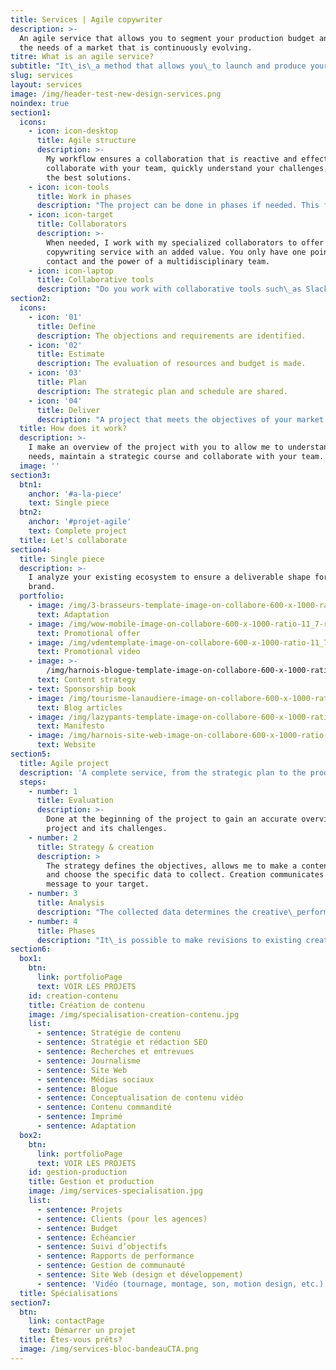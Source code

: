 ```yaml
---
title: Services | Agile copywriter
description: >-
  An agile service that allows you to segment your production budget and meet
  the needs of a market that is continuously evolving.
titre: What is an agile service?
subtitle: "It\_is\_a method that allows you\_to launch and produce your project quickly."
slug: services
layout: services
image: /img/header-test-new-design-services.png
noindex: true
section1:
  icons:
    - icon: icon-desktop
      title: Agile structure
      description: >-
        My workflow ensures a collaboration that is reactive and effective. I
        collaborate with your team, quickly understand your challenges, and find
        the best solutions. 
    - icon: icon-tools
      title: Work in phases
      description: "The project can be done in phases if needed. This flexible solution allows you to segment your production budget and answer to the needs of your market,\_which is continually evolving. votre marché en constante évolution. "
    - icon: icon-target
      title: Collaborators
      description: >-
        When needed, I work with my specialized collaborators to offer a
        copywriting service with an added value. You only have one point of
        contact and the power of a multidisciplinary team.
    - icon: icon-laptop
      title: Collaborative tools
      description: "Do you work with collaborative tools such\_as Slack and Trello? I love using those\_tools to boost productivity."
section2:
  icons:
    - icon: '01'
      title: Define
      description: The objections and requirements are identified.
    - icon: '02'
      title: Estimate
      description: The evaluation of resources and budget is made.
    - icon: '03'
      title: Plan
      description: The strategic plan and schedule are shared.
    - icon: '04'
      title: Deliver
      description: "A project that meets the objectives of your market and\_that\_is\_produced on time"
  title: How does it work?
  description: >-
    I make an overview of the project with you to allow me to understand your
    needs, maintain a strategic course and collaborate with your team.
  image: ''
section3:
  btn1:
    anchor: '#a-la-piece'
    text: Single piece
  btn2:
    anchor: '#projet-agile'
    text: Complete project
  title: Let's collaborate
section4:
  title: Single piece
  description: >-
    I analyze your existing ecosystem to ensure a deliverable shape for your
    brand.
  portfolio:
    - image: /img/3-brasseurs-template-image-on-collabore-600-x-1000-ratio-11_7.png
      text: Adaptation
    - image: /img/wow-mobile-image-on-collabore-600-x-1000-ratio-11_7-rev2-1-.png
      text: Promotional offer
    - image: /img/vdemtemplate-image-on-collabore-600-x-1000-ratio-11_7-1-.png
      text: Promotional video
    - image: >-
        /img/harnois-blogue-template-image-on-collabore-600-x-1000-ratio-11_7.png
      text: Content strategy
    - text: Sponsorship book
    - image: /img/tourisme-lanaudiere-image-on-collabore-600-x-1000-ratio-11_7.png
      text: Blog articles
    - image: /img/lazypants-template-image-on-collabore-600-x-1000-ratio-11_7-.png
      text: Manifesto
    - image: /img/harnois-site-web-image-on-collabore-600-x-1000-ratio-11_7-1-.png
      text: Website
section5:
  title: Agile project
  description: 'A complete service, from the strategic plan to the production phase'
  steps:
    - number: 1
      title: Evaluation
      description: >-
        Done at the beginning of the project to gain an accurate overview of the
        project and its challenges.
    - number: 2
      title: Strategy & creation
      description: >
        The strategy defines the objectives, allows me to make a content plan
        and choose the specific data to collect. Creation communicates your
        message to your target.
    - number: 3
      title: Analysis
      description: "The collected data determines the creative\_performance and allows us\_to adjust if needed."
    - number: 4
      title: Phases
      description: "It\_is possible to make revisions to existing creative content\_or add new content. This agile method allows one\_to segment the production budget and ensures a\_faster delivery of the first version of the project.."
section6:
  box1:
    btn:
      link: portfolioPage
      text: VOIR LES PROJETS
    id: creation-contenu
    title: Création de contenu
    image: /img/specialisation-creation-contenu.jpg
    list:
      - sentence: Stratégie de contenu
      - sentence: Stratégie et rédaction SEO
      - sentence: Recherches et entrevues
      - sentence: Journalisme
      - sentence: Site Web
      - sentence: Médias sociaux
      - sentence: Blogue
      - sentence: Conceptualisation de contenu vidéo
      - sentence: Contenu commandité
      - sentence: Imprimé
      - sentence: Adaptation
  box2:
    btn:
      link: portfolioPage
      text: VOIR LES PROJETS
    id: gestion-production
    title: Gestion et production
    image: /img/services-specialisation.jpg
    list:
      - sentence: Projets
      - sentence: Clients (pour les agences)
      - sentence: Budget
      - sentence: Échéancier
      - sentence: Suivi d’objectifs
      - sentence: Rapports de performance
      - sentence: Gestion de communauté
      - sentence: Site Web (design et développement)
      - sentence: 'Vidéo (tournage, montage, son, motion design, etc.)'
  title: Spécialisations
section7:
  btn:
    link: contactPage
    text: Démarrer un projet
  title: Êtes-vous prêts?
  image: /img/services-bloc-bandeauCTA.png
---
```


